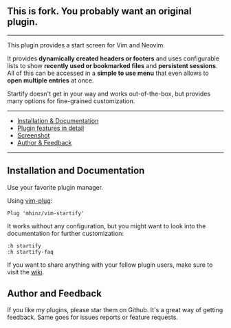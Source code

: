 This is fork. You probably want an original plugin.
---

---

This plugin provides a start screen for Vim and Neovim.

It provides **dynamically created headers or footers** and uses configurable
lists to show **recently used or bookmarked files** and **persistent sessions**.
All of this can be accessed in a **simple to use menu** that even allows to
**open multiple entries** at once.

Startify doesn't get in your way and works out-of-the-box, but provides many
options for fine-grained customization.

---

- [Installation & Documentation](#installation-and-documentation)
- [Plugin features in detail](https://github.com/mhinz/vim-startify/wiki/Plugin-features-in-detail)
- [Screenshot](#screenshot)
- [Author & Feedback](#author-and-feedback)

---

## Installation and Documentation

Use your favorite plugin manager.

Using [vim-plug](https://github.com/junegunn/vim-plug):

    Plug 'mhinz/vim-startify'

It works without any configuration, but you might want to look into the
documentation for further customization:

    :h startify
    :h startify-faq

If you want to share anything with your fellow plugin users, make sure to visit
the [wiki](https://github.com/mhinz/vim-startify/wiki).

## Author and Feedback

If you like my plugins, please star them on Github. It's a great way of getting
feedback. Same goes for issues reports or feature requests.
